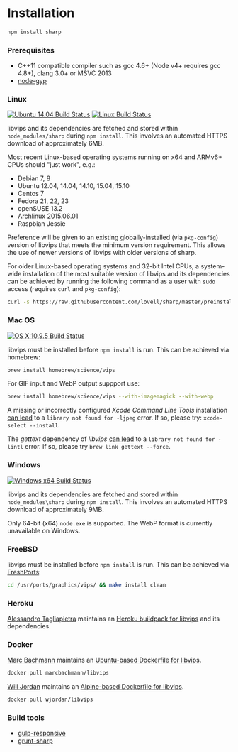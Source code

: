 # Installation

```sh
npm install sharp
```

### Prerequisites

* C++11 compatible compiler such as gcc 4.6+ (Node v4+ requires gcc 4.8+), clang 3.0+ or MSVC 2013
* [node-gyp](https://github.com/TooTallNate/node-gyp#installation)

### Linux

[![Ubuntu 14.04 Build Status](https://travis-ci.org/lovell/sharp.png?branch=master)](https://travis-ci.org/lovell/sharp)
[![Linux Build Status](https://circleci.com/gh/lovell/sharp.svg?style=svg&circle-token=6cb6d1d287a51af83722b19ed8885377fbc85e5c)](https://circleci.com/gh/lovell/sharp)

libvips and its dependencies are fetched and stored within `node_modules/sharp` during `npm install`.
This involves an automated HTTPS download of approximately 6MB.

Most recent Linux-based operating systems running on x64 and ARMv6+ CPUs should "just work", e.g.:

* Debian 7, 8
* Ubuntu 12.04, 14.04, 14.10, 15.04, 15.10
* Centos 7
* Fedora 21, 22, 23
* openSUSE 13.2
* Archlinux 2015.06.01
* Raspbian Jessie

Preference will be given to an existing globally-installed (via `pkg-config`)
version of libvips that meets the minimum version requirement.
This allows the use of newer versions of libvips with older versions of sharp.

For older Linux-based operating systems and 32-bit Intel CPUs,
a system-wide installation of the most suitable version of
libvips and its dependencies can be achieved by running
the following command as a user with `sudo` access
(requires `curl` and `pkg-config`):

```sh
curl -s https://raw.githubusercontent.com/lovell/sharp/master/preinstall.sh | sudo bash -
```

### Mac OS

[![OS X 10.9.5 Build Status](https://travis-ci.org/lovell/sharp-osx-ci.png?branch=master)](https://travis-ci.org/lovell/sharp-osx-ci)

libvips must be installed before `npm install` is run.
This can be achieved via homebrew:

```sh
brew install homebrew/science/vips
```

For GIF input and WebP output suppport use:

```sh
brew install homebrew/science/vips --with-imagemagick --with-webp
```

A missing or incorrectly configured _Xcode Command Line Tools_ installation
[can lead](https://github.com/lovell/sharp/issues/80) to a
`library not found for -ljpeg` error.
If so, please try: `xcode-select --install`.

The _gettext_ dependency of _libvips_
[can lead](https://github.com/lovell/sharp/issues/9)
to a `library not found for -lintl` error.
If so, please try `brew link gettext --force`.

### Windows

[![Windows x64 Build Status](https://ci.appveyor.com/api/projects/status/pgtul704nkhhg6sg)](https://ci.appveyor.com/project/lovell/sharp)

libvips and its dependencies are fetched and stored within `node_modules\sharp` during `npm install`.
This involves an automated HTTPS download of approximately 9MB.

Only 64-bit (x64) `node.exe` is supported.
The WebP format is currently unavailable on Windows.

### FreeBSD

libvips must be installed before `npm install` is run.
This can be achieved via [FreshPorts](https://www.freshports.org/graphics/vips/):

```sh
cd /usr/ports/graphics/vips/ && make install clean
```

### Heroku

[Alessandro Tagliapietra](https://github.com/alex88) maintains an
[Heroku buildpack for libvips](https://github.com/alex88/heroku-buildpack-vips)
and its dependencies.

### Docker

[Marc Bachmann](https://github.com/marcbachmann) maintains an
[Ubuntu-based Dockerfile for libvips](https://github.com/marcbachmann/dockerfile-libvips).

```sh
docker pull marcbachmann/libvips
```

[Will Jordan](https://github.com/wjordan) maintains an
[Alpine-based Dockerfile for libvips](https://github.com/wjordan/dockerfile-libvips).

```sh
docker pull wjordan/libvips
```

### Build tools

* [gulp-responsive](https://www.npmjs.com/package/gulp-responsive)
* [grunt-sharp](https://www.npmjs.com/package/grunt-sharp)

